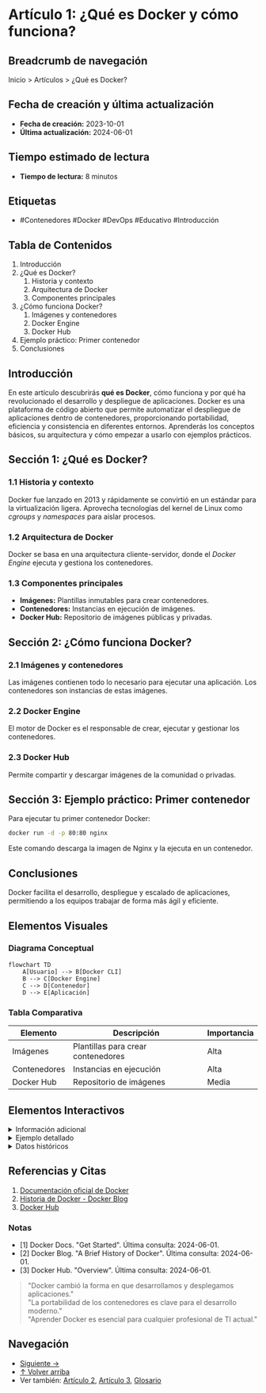 # Artículo 1: ¿Qué es Docker y cómo funciona? 

## Breadcrumb de navegación
Inicio > Artículos > ¿Qué es Docker?

## Fecha de creación y última actualización
- **Fecha de creación:** 2023-10-01
- **Última actualización:** 2024-06-01

## Tiempo estimado de lectura
- **Tiempo de lectura:** 8 minutos

## Etiquetas
- #Contenedores #Docker #DevOps #Educativo #Introducción

## Tabla de Contenidos
1. Introducción
2. ¿Qué es Docker?
   1. Historia y contexto
   2. Arquitectura de Docker
   3. Componentes principales
3. ¿Cómo funciona Docker?
   1. Imágenes y contenedores
   2. Docker Engine
   3. Docker Hub
4. Ejemplo práctico: Primer contenedor
5. Conclusiones

## Introducción
En este artículo descubrirás **qué es Docker**, cómo funciona y por qué ha revolucionado el desarrollo y despliegue de aplicaciones. Docker es una plataforma de código abierto que permite automatizar el despliegue de aplicaciones dentro de contenedores, proporcionando portabilidad, eficiencia y consistencia en diferentes entornos. Aprenderás los conceptos básicos, su arquitectura y cómo empezar a usarlo con ejemplos prácticos.

## Sección 1: ¿Qué es Docker?
### 1.1 Historia y contexto
Docker fue lanzado en 2013 y rápidamente se convirtió en un estándar para la virtualización ligera. Aprovecha tecnologías del kernel de Linux como *cgroups* y *namespaces* para aislar procesos.

### 1.2 Arquitectura de Docker
Docker se basa en una arquitectura cliente-servidor, donde el *Docker Engine* ejecuta y gestiona los contenedores.

### 1.3 Componentes principales
- **Imágenes:** Plantillas inmutables para crear contenedores.
- **Contenedores:** Instancias en ejecución de imágenes.
- **Docker Hub:** Repositorio de imágenes públicas y privadas.

## Sección 2: ¿Cómo funciona Docker?
### 2.1 Imágenes y contenedores
Las imágenes contienen todo lo necesario para ejecutar una aplicación. Los contenedores son instancias de estas imágenes.

### 2.2 Docker Engine
El motor de Docker es el responsable de crear, ejecutar y gestionar los contenedores.

### 2.3 Docker Hub
Permite compartir y descargar imágenes de la comunidad o privadas.

## Sección 3: Ejemplo práctico: Primer contenedor
Para ejecutar tu primer contenedor Docker:

```bash
docker run -d -p 80:80 nginx
```
Este comando descarga la imagen de Nginx y la ejecuta en un contenedor.

## Conclusiones
Docker facilita el desarrollo, despliegue y escalado de aplicaciones, permitiendo a los equipos trabajar de forma más ágil y eficiente.

## Elementos Visuales
### Diagrama Conceptual
```mermaid
flowchart TD
    A[Usuario] --> B[Docker CLI]
    B --> C[Docker Engine]
    C --> D[Contenedor]
    D --> E[Aplicación]
```

### Tabla Comparativa
| Elemento      | Descripción                          | Importancia         |
|---------------|--------------------------------------|---------------------|
| Imágenes      | Plantillas para crear contenedores   | Alta                |
| Contenedores  | Instancias en ejecución              | Alta                |
| Docker Hub    | Repositorio de imágenes              | Media               |

## Elementos Interactivos
<details>
<summary>Información adicional</summary>
Docker está disponible para Windows, macOS y Linux, y se integra fácilmente con herramientas de CI/CD.
</details>

<details>
<summary>Ejemplo detallado</summary>
Puedes crear tu propia imagen Docker usando un archivo <code>Dockerfile</code> y el comando <code>docker build</code>.
</details>

<details>
<summary>Datos históricos</summary>
Docker fue creado por Solomon Hykes y presentado en PyCon 2013.
</details>

## Referencias y Citas
1. [Documentación oficial de Docker](https://docs.docker.com)
2. [Historia de Docker - Docker Blog](https://www.docker.com/blog/a-brief-history-of-docker/)
3. [Docker Hub](https://hub.docker.com)

### Notas
- [1] Docker Docs. "Get Started". Última consulta: 2024-06-01.
- [2] Docker Blog. "A Brief History of Docker". Última consulta: 2024-06-01.
- [3] Docker Hub. "Overview". Última consulta: 2024-06-01.

> "Docker cambió la forma en que desarrollamos y desplegamos aplicaciones."  
> "La portabilidad de los contenedores es clave para el desarrollo moderno."  
> "Aprender Docker es esencial para cualquier profesional de TI actual."

## Navegación
- [Siguiente →](articulo-2.md)
- [↑ Volver arriba](#qué-es-docker-y-cómo-funciona-🐳)
- Ver también: [Artículo 2](articulo-2.md), [Artículo 3](articulo-3.md), [Glosario](glosario.md)